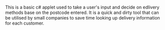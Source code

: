 This is a basic c# applet used to take a user's input and decide on edlivery methods base on the postcode entered. It is a quick and dirty tool that can be utilised by small companies to save time looking up delivery information for each customer.
